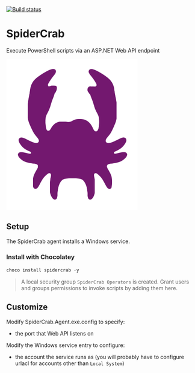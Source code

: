 [![Build status](https://ci.appveyor.com/api/projects/status/3j8ihrkf1lq2k1eh?svg=true)](https://ci.appveyor.com/project/GingerTommy/spidercrab)

# SpiderCrab

Execute PowerShell scripts via an ASP.NET Web API endpoint

![SpiderCrab Logo](spidercrab.gif?raw=true "SpiderCrab Logo")

## Setup

The SpiderCrab agent installs a Windows service.
### Install with Chocolatey
```powershell
choco install spidercrab -y
```

> A local security group `SpiderCrab Operators` is created. Grant users and groups permissions to
  invoke scripts by adding them here.

## Customize

Modify SpiderCrab.Agent.exe.config to specify:
- the port that Web API listens on

Modify the Windows service entry to configure:
- the account the service runs as (you will probably have to configure urlacl for accounts other
  than `Local System`)